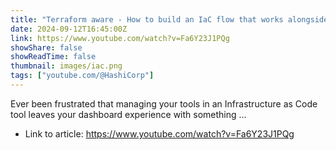 ```yaml
---
title: "Terraform aware - How to build an IaC flow that works alongside, not against, your dashboard UX"
date: 2024-09-12T16:45:00Z
link: https://www.youtube.com/watch?v=Fa6Y23J1PQg
showShare: false
showReadTime: false
thumbnail: images/iac.png
tags: ["youtube.com/@HashiCorp"]
---
```

Ever been frustrated that managing your tools in an Infrastructure as Code tool leaves your dashboard experience with something ...

- Link to article: https://www.youtube.com/watch?v=Fa6Y23J1PQg